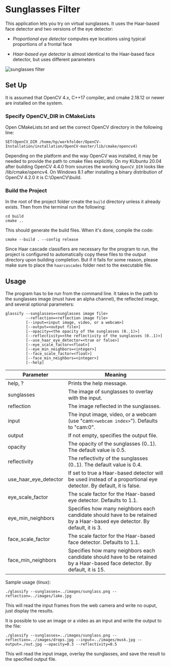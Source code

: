 # Sunglasses Filter

This application lets you try on virtual sunglasses. It uses the Haar-based face detector and two versions of the eye detector:

* *Proportional eye detector* computes eye locations using typical proportions of a frontal face

* *Haar-based eye detector* is almost identical to the Haar-based face detector, but uses different parameters 

![sunglasses filter](./assets/cover.jpg)

## Set Up

It is assumed that OpenCV 4.x, C++17 compiler, and cmake 2.18.12 or newer are installed on the system.

### Specify OpenCV_DIR in CMakeLists

Open CMakeLists.txt and set the correct OpenCV directory in the following line:

```
SET(OpenCV_DIR /home/hp/workfolder/OpenCV-Installation/installation/OpenCV-master/lib/cmake/opencv4)
```

Depending on the platform and the way OpenCV was installed, it may be needed to provide the path to cmake files explicitly. On my KUbuntu 20.04 after building OpenCV 4.4.0 from sources the working `OpenCV_DIR` looks like <OpenCV installation path>/lib/cmake/opencv4. On Windows 8.1 after installing a binary distribution of OpenCV 4.2.0 it is C:\OpenCV\build.


### Build the Project

In the root of the project folder create the `build` directory unless it already exists. Then from the terminal run the following:

```
cd build
cmake ..
```

This should generate the build files. When it's done, compile the code:

```
cmake --build . --config release
```

Since Haar cascade classifiers are necessary for the program to run, the project is configured to automatically copy these files to the output directory upon building completion. But if it fails for some reason, please make sure to place the `haarcascades` folder next to the executable file.


## Usage

The program has to be run from the command line. It takes in the path to the sunglasses image (must have an alpha channel), the reflected image, and several optional parameters: 

```
glassify --sunglasses=<sunglasses image file>
		 --reflection=<reflection image file>
		 [--input=<input image, video, or a webcam>]
		 [--output=<output file>]
		 [--opacity=<the opacity of the sunglasses (0..1)>]
		 [--reflectivity=<the reflectivity of the sunglasses (0..1)>]
		 [--use_haar_eye_detector=<true or false>]
		 [--eye_scale_factor=<float>]
		 [--eye_min_neighbors=<integer>]
		 [--face_scale_factor=<float>]
		 [--face_min_neighbors=<integer>] 
         [--help]
```

Parameter    | Meaning 
------------ | --------------------------------------
help, ? | Prints the help message.
sunglasses | The image of sunglasses to overlay with the input.
reflection | The image reflected in the sunglasses.
input | The input image, video, or a webcam (use "cam:`<webcam index>`"). Defaults to "cam:0".
output | If not empty, specifies the output file.
opacity | The opacity of the sunglasses (0..1). The default value is 0.5. 
reflectivity | The reflectivity of the sunglasses (0..1). The default value is 0.4. 
use_haar_eye_detector | If set to true a Haar-based detector will be used instead of a proportional eye detector. By default, it is false. 
eye_scale_factor | The scale factor for the Haar-based eye detector. Defaults to 1.1.
eye_min_neighbors | Specifies how many neighbors each candidate should have to be retained by a Haar-based eye detector. By default, it is 3.
face_scale_factor | The scale factor for the Haar-based face detector. Defaults to 1.1.
face_min_neighbors | Specifies how many neighbors each candidate should have to be retained by a Haar-based face detector. By default, it is 15.



Sample usage (linux):
```
./glassify --sunglasses=../images/sunglass.png --reflection=../images/lake.jpg
```

This will read the input frames from the web camera and write no ouput, just display the results. 

It is possible to use an image or a video as an input and write the output to the file:
```
./glassify --sunglasses=../images/sunglass.png --reflection=../images/drops.jpg --input=../images/musk.jpg --output=./out.jpg --opacity=0.3 --reflectivity=0.5
```

This will read the input image, overlay the sunglasses, and save the result to the specified output file.